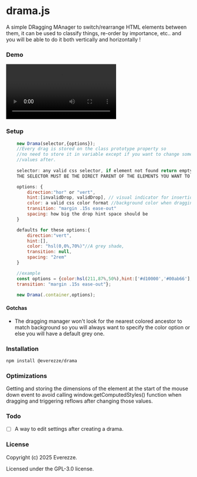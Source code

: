 # drama.js

A simple DRagging MAnager to switch/rearrange HTML elements between them,
it can be used to classify things, re-order by importance, etc.. and you will be
able to do it both vertically and horizontally !

### Demo

<video>
    <source src="./assets/drama_demo">
</video>

### Setup

```js
    new Drama(selector,{options});
    //Every drag is stored on the class prototype property so
    //no need to store it in variable except if you want to change some
    //values after.
    
    selector: any valid css selector, if element not found return empty object.
    THE SELECTOR MUST BE THE DIRECT PARENT OF THE ELEMENTS YOU WANT TO DRAG!

    options: {
        direction:"hor" or "vert",
        hint:[invalidDrop, validDrop], // visual indicator for insertion
        color: a valid css color format //background color when dragging element
        transition: "margin .15s ease-out"
        spacing: how big the drop hint space should be
    }

    defaults for these options:{
        direction:"vert",
        hint:[],
        color: "hsl(0,0%,70%)"//A grey shade,
        transition: null,
        spacing: "2rem"
    }

    //example
    const options = {color:hsl(211,87%,50%),hint:['#d10000','#00ab66'],
    transition: "margin .15s ease-out"};

    new Drama(.container,options);
```

#### Gotchas
* The dragging manager won't look for the nearest colored ancestor to match
background so you will always want to specify the color option or else you
will have a default grey one.

### Installation

```sh
npm install @everezze/drama
```

### Optimizations

Getting and storing the dimensions of the element at the start of the
mouse down event to avoid calling window.getComputedStyles() function when
dragging and triggering reflows after changing those values.


### Todo

- [ ] A way to edit settings after creating a drama.

### License

Copyright (c) 2025 Everezze.

Licensed under the GPL-3.0 license.
